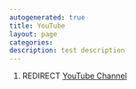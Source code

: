```yaml
---
autogenerated: true
title: YouTube
layout: page
categories: 
description: test description
---
```


1.  REDIRECT [YouTube Channel](YouTube_Channel)
